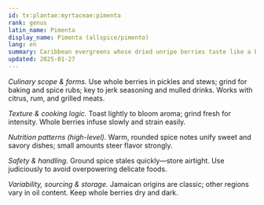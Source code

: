 ```yaml
---
id: tx:plantae:myrtaceae:pimenta
rank: genus
latin_name: Pimenta
display_name: Pimenta (allspice/pimento)
lang: en
summary: Caribbean evergreens whose dried unripe berries taste like a blend of cinnamon, clove, and nutmeg; used whole and ground in sweets, pickles, and jerk marinades.
updated: 2025-01-27
---
```


_Culinary scope & forms._ Use whole berries in pickles and stews; grind for baking and spice rubs; key to jerk seasoning and mulled drinks. Works with citrus, rum, and grilled meats.

_Texture & cooking logic._ Toast lightly to bloom aroma; grind fresh for intensity. Whole berries infuse slowly and strain easily.

_Nutrition patterns (high-level)._ Warm, rounded spice notes unify sweet and savory dishes; small amounts steer flavor strongly.

_Safety & handling._ Ground spice stales quickly—store airtight. Use judiciously to avoid overpowering delicate foods.

_Variability, sourcing & storage._ Jamaican origins are classic; other regions vary in oil content. Keep whole berries dry and dark.
